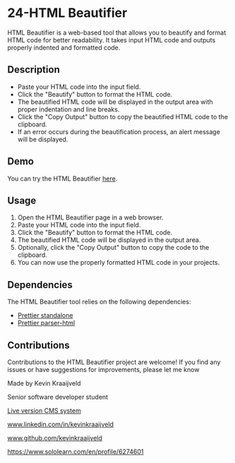 # 24-HTML Beautifier

HTML Beautifier is a web-based tool that allows you to beautify and format HTML code for better readability. It takes input HTML code and outputs properly indented and formatted code.

## Description

- Paste your HTML code into the input field.
- Click the "Beautify" button to format the HTML code.
- The beautified HTML code will be displayed in the output area with proper indentation and line breaks.
- Click the "Copy Output" button to copy the beautified HTML code to the clipboard.
- If an error occurs during the beautification process, an alert message will be displayed.

## Demo
You can try the HTML Beautifier [here](https://www.sololearn.com/compiler-playground/W12F5qkHOt0J).

## Usage

1. Open the HTML Beautifier page in a web browser.
2. Paste your HTML code into the input field.
3. Click the "Beautify" button to format the HTML code.
4. The beautified HTML code will be displayed in the output area.
5. Optionally, click the "Copy Output" button to copy the code to the clipboard.
6. You can now use the properly formatted HTML code in your projects.

## Dependencies

The HTML Beautifier tool relies on the following dependencies:

- [Prettier standalone](https://cdn.jsdelivr.net/npm/prettier@2.4.1/standalone.js)
- [Prettier parser-html](https://cdn.jsdelivr.net/npm/prettier@2.4.1/parser-html.js)


## Contributions

Contributions to the HTML Beautifier project are welcome! If you find any issues or have suggestions for improvements, please let me know

Made by Kevin Kraaijveld

Senior software developer student

[Live version CMS system](https://kevii.nl/php/cms_system/)

www.linkedin.com/in/kevinkraaijveld

www.github.com/kevinkraaijveld

https://www.sololearn.com/en/profile/6274601
